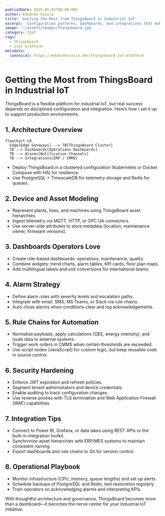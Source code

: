 ```yaml
---
publishDate: 2025-05-02T00:00:00Z
author: Eduardo Vieira
title: 'Getting the Most from ThingsBoard in Industrial IoT'
excerpt: 'Configuration patterns, dashboards, and integrations that make ThingsBoard a powerful partner for smart manufacturing.'
image: '~/assets/images/thingsboard.jpg'
category: IIoT
tags:
  - thingsboard
  - iiot platform
metadata:
  canonical: https://eduardovieira.dev/thingsboard-iot-platform
---
```


# Getting the Most from ThingsBoard in Industrial IoT

ThingsBoard is a flexible platform for industrial IoT, but real success depends on disciplined configuration and integration. Here’s how I set it up to support production environments.

## 1. Architecture Overview

```mermaid
flowchart LR
  Edge[Edge Gateways] --> TB[ThingsBoard Cluster]
  TB --> Dashboards[Operations Dashboards]
  TB --> Alarms[Notification Channels]
  TB --> Integrations[ERP / CMMS]
```

- Deploy ThingsBoard in a clustered configuration (Kubernetes or Docker Compose with HA) for resilience.
- Use PostgreSQL + TimescaleDB for telemetry storage and Redis for queues.

## 2. Device and Asset Modeling

- Represent plants, lines, and machines using ThingsBoard asset hierarchies.
- Ingest telemetry via MQTT, HTTP, or OPC UA connectors.
- Use server-side attributes to store metadata (location, maintenance owner, firmware versions).

## 3. Dashboards Operators Love

- Create role-based dashboards: operations, maintenance, quality.
- Combine widgets: trend charts, alarm tables, KPI cards, floor plan maps.
- Add multilingual labels and unit conversions for international teams.

## 4. Alarm Strategy

- Define alarm rules with severity levels and escalation paths.
- Integrate with email, SMS, MS Teams, or Slack via rule chains.
- Auto-close alarms when conditions clear and log acknowledgements.

## 5. Rule Chains for Automation

- Normalize payloads, apply calculations (OEE, energy intensity), and route data to external systems.
- Trigger work orders in CMMS when certain thresholds are exceeded.
- Use script nodes (JavaScript) for custom logic, but keep reusable code in source control.

## 6. Security Hardening

- Enforce JWT expiration and refresh policies.
- Segment tenant administrators and device credentials.
- Enable auditing to track configuration changes.
- Use reverse proxies with TLS termination and Web Application Firewall (WAF) capabilities.

## 7. Integration Tips

- Connect to Power BI, Grafana, or data lakes using REST APIs or the built-in integration toolkit.
- Synchronize asset hierarchies with ERP/MES systems to maintain consistent naming.
- Export dashboards and rule chains to Git for version control.

## 8. Operational Playbook

- Monitor infrastructure (CPU, memory, queue lengths) and set up alerts.
- Schedule backups of PostgreSQL and Redis; test restoration regularly.
- Train operators on acknowledging alarms and interpreting KPIs.

With thoughtful architecture and governance, ThingsBoard becomes more than a dashboard—it becomes the nerve center for your industrial IoT initiative.
